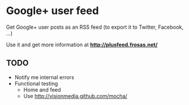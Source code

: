# Google+ user feed

Get Google+ user posts as an RSS feed (to export it to Twitter, Facebook, ...)

Use it and get more information at **http://plusfeed.frosas.net/**

## TODO

- Notify me internal errors
- Functional testing
  - Home and feed
  - Use http://visionmedia.github.com/mocha/
